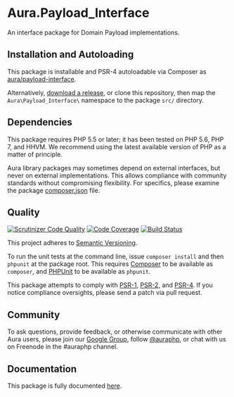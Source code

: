 # Aura.Payload_Interface

An interface package for Domain Payload implementations.

## Installation and Autoloading

This package is installable and PSR-4 autoloadable via Composer as
[aura/payload-interface][].

Alternatively, [download a release][], or clone this repository, then map the
`Aura\Payload_Interface\` namespace to the package `src/` directory.

## Dependencies

This package requires PHP 5.5 or later; it has been tested on PHP 5.6, PHP 7,
and HHVM. We recommend using the latest available version of PHP as a matter of
principle.

Aura library packages may sometimes depend on external interfaces, but never on
external implementations. This allows compliance with community standards
without compromising flexibility. For specifics, please examine the package
[composer.json][] file.

## Quality

[![Scrutinizer Code Quality](https://scrutinizer-ci.com/g/auraphp/Aura.Payload_Interface/badges/quality-score.png?b=3.x)](https://scrutinizer-ci.com/g/auraphp/Aura.Payload_Interface/)
[![Code Coverage](https://scrutinizer-ci.com/g/auraphp/Aura.Payload_Interface/badges/coverage.png?b=3.x)](https://scrutinizer-ci.com/g/auraphp/Aura.Payload_Interface/)
[![Build Status](https://travis-ci.org/auraphp/Aura.Payload_Interface.png?branch=3.x)](https://travis-ci.org/auraphp/Aura.Payload_Interface)

This project adheres to [Semantic Versioning](http://semver.org/).

To run the unit tests at the command line, issue `composer install` and then
`phpunit` at the package root. This requires [Composer][] to be available as
`composer`, and [PHPUnit][] to be available as `phpunit`.

This package attempts to comply with [PSR-1][], [PSR-2][], and [PSR-4][]. If
you notice compliance oversights, please send a patch via pull request.

## Community

To ask questions, provide feedback, or otherwise communicate with other Aura
users, please join our [Google Group][], follow [@auraphp][], or chat with us
on Freenode in the #auraphp channel.

## Documentation

This package is fully documented [here](./docs/index.md).

[PSR-1]: https://github.com/php-fig/fig-standards/blob/master/accepted/PSR-1-basic-coding-standard.md
[PSR-2]: https://github.com/php-fig/fig-standards/blob/master/accepted/PSR-2-coding-style-guide.md
[PSR-4]: https://github.com/php-fig/fig-standards/blob/master/accepted/PSR-4-autoloader.md
[Composer]: http://getcomposer.org/
[PHPUnit]: http://phpunit.de/
[Google Group]: http://groups.google.com/group/auraphp
[@auraphp]: http://twitter.com/auraphp
[download a release]: https://github.com/auraphp/Aura.Payload_Interface/releases
[aura/payload-interface]: https://packagist.org/packages/aura/payload-interface
[composer.json]: ./composer.json
